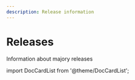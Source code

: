 ```yaml
---
description: Release information
---
```


# Releases

Information about majory releases

import DocCardList from '@theme/DocCardList';

<DocCardList />
